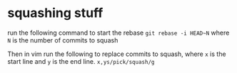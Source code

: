 # squashing stuff

run the following command to start the rebase
`git rebase -i HEAD~N` where `N` is the number of commits to squash

Then in vim run the following to replace commits to squash, where `x` is the start line and `y` is the end line.
`x,ys/pick/squash/g`
